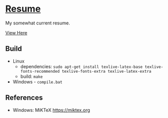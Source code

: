 # [Resume](https://github.com/barrettotte/Resume/blob/master/barrettotte-resume.pdf)

My somewhat current resume.

[View Here](https://github.com/barrettotte/Resume/blob/master/barrettotte-resume.pdf)

## Build

- Linux
  - dependencies: `sudo apt-get install texlive-latex-base texlive-fonts-recommended texlive-fonts-extra texlive-latex-extra`
  - build: `make`
- Windows - `compile.bat`

## References

- Windows: MiKTeX https://miktex.org
